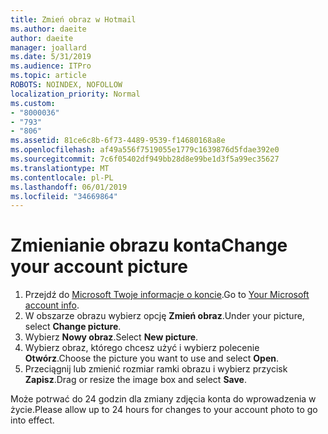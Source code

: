 ```yaml
---
title: Zmień obraz w Hotmail
ms.author: daeite
author: daeite
manager: joallard
ms.date: 5/31/2019
ms.audience: ITPro
ms.topic: article
ROBOTS: NOINDEX, NOFOLLOW
localization_priority: Normal
ms.custom:
- "8000036"
- "793"
- "806"
ms.assetid: 81ce6c8b-6f73-4489-9539-f14680168a8e
ms.openlocfilehash: af49a556f7519055e1779c1639876d5fdae392e0
ms.sourcegitcommit: 7c6f05402df949bb28d8e99be1d3f5a99ec35627
ms.translationtype: MT
ms.contentlocale: pl-PL
ms.lasthandoff: 06/01/2019
ms.locfileid: "34669864"
---
```

# <a name="change-your-account-picture"></a><span data-ttu-id="32a56-102">Zmienianie obrazu konta</span><span class="sxs-lookup"><span data-stu-id="32a56-102">Change your account picture</span></span>

1. <span data-ttu-id="32a56-103">Przejdź do [Microsoft Twoje informacje o koncie](https://go.microsoft.com/fwlink/p/?linkid=860841).</span><span class="sxs-lookup"><span data-stu-id="32a56-103">Go to [Your Microsoft account info](https://go.microsoft.com/fwlink/p/?linkid=860841).</span></span>
2. <span data-ttu-id="32a56-104">W obszarze obrazu wybierz opcję **Zmień obraz**.</span><span class="sxs-lookup"><span data-stu-id="32a56-104">Under your picture, select **Change picture**.</span></span>
3. <span data-ttu-id="32a56-105">Wybierz **Nowy obraz**.</span><span class="sxs-lookup"><span data-stu-id="32a56-105">Select **New picture**.</span></span>
4. <span data-ttu-id="32a56-106">Wybierz obraz, którego chcesz użyć i wybierz polecenie **Otwórz**.</span><span class="sxs-lookup"><span data-stu-id="32a56-106">Choose the picture you want to use and select **Open**.</span></span>
5. <span data-ttu-id="32a56-107">Przeciągnij lub zmienić rozmiar ramki obrazu i wybierz przycisk **Zapisz**.</span><span class="sxs-lookup"><span data-stu-id="32a56-107">Drag or resize the image box and select **Save**.</span></span>

<span data-ttu-id="32a56-108">Może potrwać do 24 godzin dla zmiany zdjęcia konta do wprowadzenia w życie.</span><span class="sxs-lookup"><span data-stu-id="32a56-108">Please allow up to 24 hours for changes to your account photo to go into effect.</span></span>